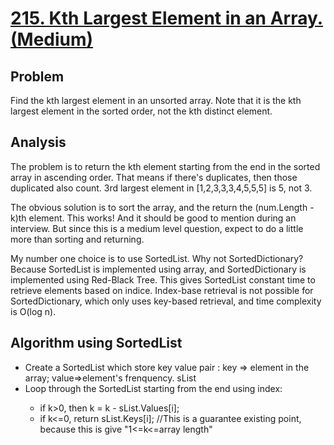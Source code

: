 # [215. Kth Largest Element in an Array.(Medium)](https://leetcode.com/problems/kth-largest-element-in-an-array/)

<h2>Problem</h2>
<p>Find the kth largest element in an unsorted array. Note that it is the kth largest element in the sorted order, not the kth distinct element.</p>

<h2>Analysis</h2>
<p>The problem is to return the kth element starting from the end in the sorted array in ascending order. That means if there's duplicates, then those duplicated also count. 3rd largest element in [1,2,3,3,3,4,5,5,5] is 5, not 3.
<p>The obvious solution is to sort the array, and the return the (num.Length - k)th element. This works! And it should be good to mention during an interview. But since this is a medium level question, expect to do a little more than sorting and returning.</p>
<p>My number one choice is to use SortedList. Why not SortedDictionary? Because SortedList is implemented using array, and SortedDictionary is implemented using Red-Black Tree. This gives SortedList constant time to retrieve elements based on indice. Index-base retrieval is not possible for SortedDictionary, which only uses key-based retrieval, and time complexity is O(log n).</p>

<h2>Algorithm using SortedList</h2>
<ul>
<li>Create a SortedList which store key value pair <int, int>: key => element in the array; value=>element's frenquency. sList</li>
<li>Loop through the SortedList starting from the end using index:</li>
    <ul>
        <li>if k>0, then k = k - sList.Values[i];</li>
        <li>if k<=0, return sList.Keys[i]; //This is a guarantee existing point, because this is give "1<=k<=array length"</li>
    </ul>
</ul>